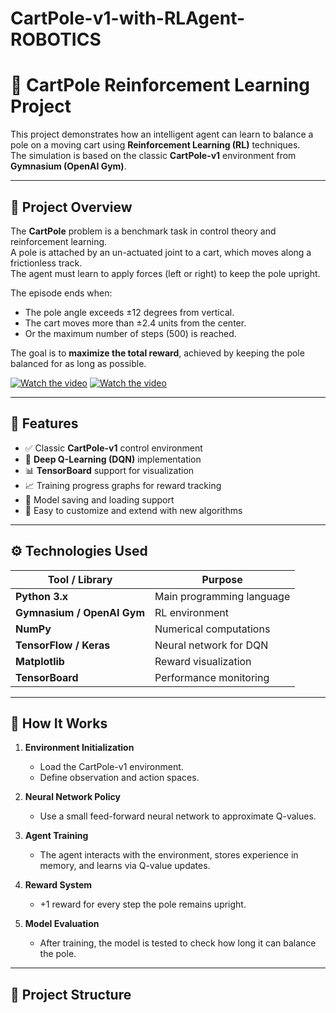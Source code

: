 # CartPole-v1-with-RLAgent-ROBOTICS
# 🧠 CartPole Reinforcement Learning Project

This project demonstrates how an intelligent agent can learn to balance a pole on a moving cart using **Reinforcement Learning (RL)** techniques.  
The simulation is based on the classic **CartPole-v1** environment from **Gymnasium (OpenAI Gym)**.

---

## 🚀 Project Overview

The **CartPole** problem is a benchmark task in control theory and reinforcement learning.  
A pole is attached by an un-actuated joint to a cart, which moves along a frictionless track.  
The agent must learn to apply forces (left or right) to keep the pole upright.

The episode ends when:
- The pole angle exceeds ±12 degrees from vertical.
- The cart moves more than ±2.4 units from the center.
- Or the maximum number of steps (500) is reached.

The goal is to **maximize the total reward**, achieved by keeping the pole balanced for as long as possible.



[![Watch the video](https://img.youtube.com/vi/dQw4w9WgXcQ/hqdefault.jpg)](https://drive.google.com/file/d/18xDInJd_nALq3RsG6aQhGNbqegrsw3qY/view?usp=drive_link)
[![Watch the video](https://img.youtube.com/vi/dQw4w9WgXcQ/hqdefault.jpg)](https://drive.google.com/file/d/160tspPztNfcQbB76HVJQom0j1Qu4QqYX/view?usp=drive_link)


---

## 🧩 Features

- ✅ Classic **CartPole-v1** control environment
- 🧠 **Deep Q-Learning (DQN)** implementation
- 📊 **TensorBoard** support for visualization
- 📈 Training progress graphs for reward tracking
- 💾 Model saving and loading support
- 🧰 Easy to customize and extend with new algorithms

---

## ⚙️ Technologies Used

| Tool / Library | Purpose |
|----------------|----------|
| **Python 3.x** | Main programming language |
| **Gymnasium / OpenAI Gym** | RL environment |
| **NumPy** | Numerical computations |
| **TensorFlow / Keras** | Neural network for DQN |
| **Matplotlib** | Reward visualization |
| **TensorBoard** | Performance monitoring |

---

## 🧠 How It Works

1. **Environment Initialization**
   - Load the CartPole-v1 environment.
   - Define observation and action spaces.

2. **Neural Network Policy**
   - Use a small feed-forward neural network to approximate Q-values.

3. **Agent Training**
   - The agent interacts with the environment, stores experience in memory, and learns via Q-value updates.

4. **Reward System**
   - +1 reward for every step the pole remains upright.

5. **Model Evaluation**
   - After training, the model is tested to check how long it can balance the pole.

---

## 📁 Project Structure


